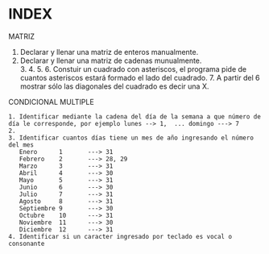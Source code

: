 # INDEX

MATRIZ
1. Declarar y llenar una matriz de enteros manualmente.  
2. Declarar y llenar una matriz de cadenas munualmente.  
    3.
    4.
    5. 
    6. Constuir un cuadrado con asteriscos, el programa pide de cuantos asteriscos estará formado el lado del cuadrado.
    7. A partir del 6 mostrar sólo las diagonales del cuadrado es decir una X.

CONDICIONAL MULTIPLE

    1. Identificar mediante la cadena del día de la semana a que número de día le corresponde, por ejemplo lunes --> 1,  ... domingo ---> 7
    2.
    3. Identificar cuantos días tiene un mes de año ingresando el número del mes  
       Enero      1       ---> 31
       Febrero    2       ---> 28, 29
       Marzo      3       ---> 31
       Abril      4       ---> 30
       Mayo       5       ---> 31
       Junio      6       ---> 30
       Julio      7       ---> 31
       Agosto     8       ---> 31
       Septiembre 9       ---> 30
       Octubre    10      ---> 31
       Noviembre  11      ---> 30
       Diciembre  12      ---> 31
    4. Identificar si un caracter ingresado por teclado es vocal o consonante
